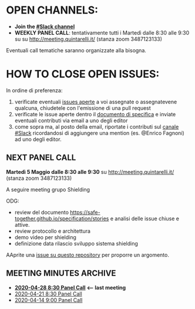 # OPEN CHANNELS:

- **Join the [#Slack channel](https://safetogether2020.slack.com/app_redirect?channel=stories)**
- **WEEKLY PANEL CALL**: tentativamente tutti i Martedì dalle 8:30 alle 9:30 su su http://meeting.quintarelli.it/ (stanza zoom 3487123133)

Eventuali call tematiche saranno organizzate alla bisogna.

# HOW TO CLOSE OPEN ISSUES:

In ordine di preferenza:

1. verificate eventuali [issues aperte](https://github.com/safe-together/specification/issues) a voi assegnate o assegnatevene qualcuna,  chiudetele con l'emissione di una pull request
2. verificate le issue aperte dentro il [documento di specifica](https://safe-together.github.io/specification/stories) e inviate eventuali contributi via email a uno degli editor 
3. come sopra ma, al posto della email, riportate i contributi sul [canale #Slack](https://safetogether2020.slack.com/app_redirect?channel=stories) ricordandosi di aggiungere una mention (es. @Enrico Fagnoni) ad uno degli editor.

## NEXT PANEL CALL


**Martedì 5 Maggio dalle 8:30 alle 9:30** 
su http://meeting.quintarelli.it/ (stanza zoom 3487123133)

A seguire meeting grupo Shielding

ODG:

- review del documento https://safe-together.github.io/specification/stories e analisi delle issue chiuse e attive.
- review protocollo e architettura
- demo video per shielding
- definizione data rilascio  sviluppo sistema shielding

AAprite una [issue su questo repository](https://github.com/safe-together/stories-panel/issues) per proporre un argomento.


## MEETING MINUTES ARCHIVE


- **[2020-04-28 8:30  Panel Call](meeting-minutes/202004280830-panel-call.md)  <-- last meeting**
- [2020-04-21 8:30  Panel Call](meeting-minutes/202004210830-panel-call.md)
- [2020-04-14 9:00  Panel Call](meeting-minutes/202004140900-panel-call.md)

